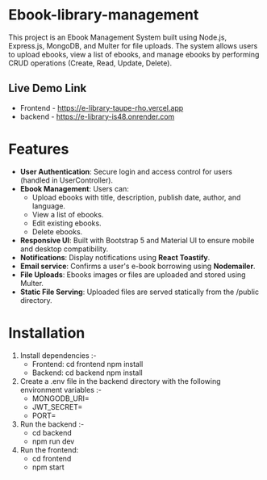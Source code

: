 # Ebook-library-management

This project is an Ebook Management System built using Node.js, Express.js, MongoDB, and Multer for file uploads. The system allows users to upload ebooks, view a list of ebooks, and manage ebooks by performing CRUD operations (Create, Read, Update, Delete).


## Live Demo Link
- Frontend - https://e-library-taupe-rho.vercel.app
- backend - https://e-library-is48.onrender.com

# Features
 - **User Authentication**: Secure login and access control for users (handled in UserController).
 - **Ebook Management**: Users can:
     - Upload ebooks with title, description, publish date, author, and language.
     - View a list of ebooks.
     - Edit existing ebooks.
     - Delete ebooks.
 - **Responsive UI**: Built with Bootstrap 5 and Material UI to ensure mobile and desktop compatibility.
 - **Notifications**: Display notifications using **React Toastify**.
 - **Email service**: Confirms a user's e-book borrowing using **Nodemailer**.
 - **File Uploads**: Ebooks images or files are uploaded and stored using Multer.
 - **Static File Serving**: Uploaded files are served statically from the /public directory.

# Installation
  1. Install dependencies :-
     - Frontend:
         cd frontend
         npm install
     - Backend:
         cd backend
         npm install
  2. Create a .env file in the backend directory with the following environment variables :-
      - MONGODB_URI=<Your MongoDB Connection String>
      - JWT_SECRET=<Your JWT Secret Key>
      - PORT=<Your PORT>
  3. Run the backend :-
      - cd backend
      - npm run dev
  4. Run the frontend:
      - cd frontend
      - npm start
